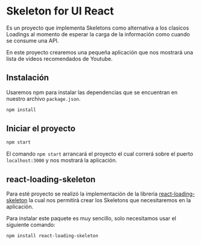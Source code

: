 # Skeleton for UI React

Es un proyecto que implementa Skeletons como alternativa a los clasicos Loadings al momento de esperar la carga de la información como cuando se consume una API.

En este proyecto crearemos una pequeña aplicación que nos mostrará una lista de videos recomendados de Youtube.

## Instalación

Usaremos npm para instalar las dependencias que se encuentran en nuestro archivo `package.json`.

```bash
npm install
```

## Iniciar el proyecto

```bash
npm start
```

El comando `npm start` arrancará el proyecto el cual correrá sobre el puerto `localhost:3000` y nos mostrará la aplicación.

## react-loading-skeleton

Para esté proyecto se realizó la implementación de la libreria [react-loading-skeleton](https://www.npmjs.com/package/react-loading-skeleton) la cual nos permitirá crear los Skeletons que necesitaremos en la aplicación.

Para instalar este paquete es muy sencillo, solo necesitamos usar el siguiente comando:

```bash
npm install react-loading-skeleton
```
